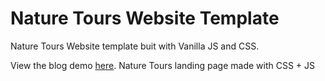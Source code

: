 # Nature Tours Website Template

Nature Tours Website template buit with Vanilla JS and CSS.

View the blog demo [here](https://nature-tours-template.alanmaccormack.com).
Nature Tours landing page made with CSS + JS
